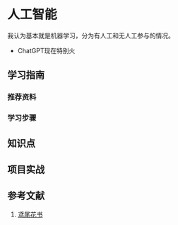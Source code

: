 # 人工智能

我认为基本就是机器学习，分为有人工和无人工参与的情况。

* ChatGPT现在特别火

## 学习指南

### 推荐资料

### 学习步骤

## 知识点

## 项目实战

## 参考文献

1. [鸢尾花书](https://github.com/Visualize-ML)

